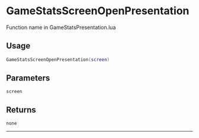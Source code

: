 # GameStatsScreenOpenPresentation
Function name in GameStatsPresentation.lua
## Usage
```lua
GameStatsScreenOpenPresentation(screen)
```
## Parameters
`screen`
## Returns
`none`

---